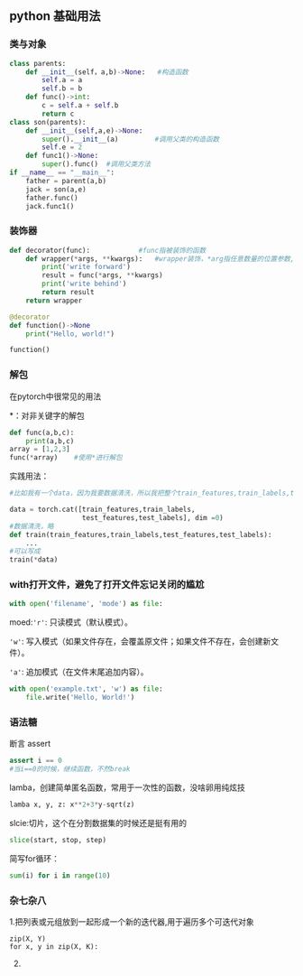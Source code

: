 ## python 基础用法

### 类与对象

```python
class parents:
    def __init__(self，a,b)->None:	#构造函数
        self.a = a
        self.b = b
    def func()->int:
        c = self.a + self.b
        return c
class son(parents):
    def __init__(self,a,e)->None:
        super().__init__(a)			#调用父类的构造函数
        self.e = 2		
    def func1()->None:
        super().func()	#调用父类方法 
if __name__ == "__main__":
    father = parent(a,b)
    jack = son(a,e)
    father.func()
    jack.func1()
```

###  装饰器

```python
def decorator(func):			#func指被装饰的函数
    def wrapper(*args, **kwargs):	#wrapper装饰，*arg指任意数量的位置参数, **kwargs关键字参数（字典），*用法见下词条‘解包’
    	print('write forward')
        result = func(*args, **kwargs)
        print('write behind')
        return result
    return wrapper

@decorator
def function()->None
    print("Hello, world!")

function()      
```

### 解包

在pytorch中很常见的用法

*：对非关键字的解包

```python
def func(a,b,c):
    print(a,b,c)
array = [1,2,3]
func(*array)	#使用*进行解包
```

实践用法：

```python
#比如我有一个data，因为我要数据清洗，所以我把整个train_features,train_labels,test_features,test_labels通过concat函数捏成一个data,那么当我要调用train函数时

data = torch.cat([train_features,train_labels,
                  test_features,test_labels], dim =0)
#数据清洗，略
def train(train_features,train_labels,test_features,test_labels):
    ...
#可以写成
train(*data)
```

### with打开文件，避免了打开文件忘记关闭的尴尬

```python
with open('filename', 'mode') as file:
```

moed:`'r'`: 只读模式（默认模式）。

`'w'`: 写入模式（如果文件存在，会覆盖原文件；如果文件不存在，会创建新文件）。

`'a'`: 追加模式（在文件末尾追加内容）。

```python
with open('example.txt', 'w') as file:
    file.write('Hello, World!')
```

###  语法糖

断言 assert

```python
assert i == 0
#当i==0的时候，继续函数，不然break
```

lamba，创建简单匿名函数，常用于一次性的函数，没啥卵用纯炫技

```python
lamba x, y, z: x**2+3*y-sqrt(z)
```

slcie:切片，这个在分割数据集的时候还是挺有用的

```python
slice(start, stop, step)
```

简写for循环：
```python
sum(i) for i in range(10)
```
### 杂七杂八
1.把列表或元组放到一起形成一个新的迭代器,用于遍历多个可迭代对象
```pythopn
zip(X, Y)
for x, y in zip(X, K):
```
2.

